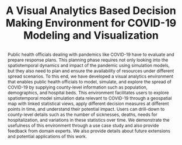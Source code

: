 ---
# this file is written in YAML http://docs.ansible.com/ansible/latest/YAMLSyntax.html
# all lines with a leading sharp are comments and will not be compiled
# longer blocks of text should start with a a leading > to escape all special characters

# URL handle for generated webpage
slug:       covidanalytics

#specifies layout to be used for page generation (do not modify)
layout:     publication

#publication title
title:      >
   A Visual Analytics Based Decision Making Environment for COVID-19 Modeling and Visualization
   
#include in selected publications on front page (optional, delete line if not applicable)
display:	selected

#list all publication authors in correct order (please check the spelling is identical to your personal page)
authors:
 - Shehzad Afzal
 - Sohaib Ghani
 - Hank Jenkins-Smith
 - David Ebert
 - Markus Hadwiger
 - Ibrahim Hoteit

#insert publication venue (displayed on publication page)
venue:      >
   IEEE Visualization 2020 Short Papers, to appear
   
#insert short venue (displayed in box in publication list)
shortvenue: >
   IEEE Visualization 2020 Short Papers

#specify publication year
year:       2020

#insert abstract of publication
abstract:   >
   Public health officials dealing with pandemics like COVID-19 have to evaluate and prepare response plans. This planning phase requires not only looking into the spatiotemporal dynamics and impact of the pandemic using simulation models, but they also need to plan and ensure the availability of resources under different spread scenarios. To this end, we have developed a visual analytics environment that enables public health officials to model, simulate, and explore the spread of COVID-19 by supplying county-level information such as population, demographics, and hospital beds. This environment facilitates users to explore spatiotemporal model simulation data relevant to COVID-19 through a geospatial map with linked statistical views, apply different decision measures at different points in time, and understand their potential impact. Users can drill-down to county-level details such as the number of sicknesses, deaths, needs for hospitalization, and variations in these statistics over time. We demonstrate the usefulness of this environment through a use case study and also provide feedback from domain experts. We also provide details about future extensions and potential applications of this work.

#link to hi-res teaser image of publication (please make sure the image is wide, e.g. aspect ratio between 4:2 and 4:1)
teaser:     './publications/2020_afzal_covidanalytics.jpg'
   
#link to smaller thumbnail image of publication (please make sure the aspect ratio is 3:2, suggested size is 150x100px)
thumbnail:  './publications/2020_afzal_thumbnail.png'

#link to publication video (optional): you can either upload the video to our website (insert local link) or host it on youtube or vimeo (in this case insert the youtube/vimeo link)
#video:      './publications/2020_afzal_covidanalytics.mp4'

#link to publication pdf (optional)
pdf:        './publications/2020_afzal_covidanalytics.pdf'

#insert citation. please format citation by inserting <br> at line breaks, &nbsp;&nbsp; will insert a tab character to prettify the citation
citation:   >
  @inproceedings{Afzal2020CovidAnalytics,<br>
   &nbsp;&nbsp;title = {A Visual Analytics Based Decision Making Environment for COVID-19 Modeling and Visualization},<br>
   &nbsp;&nbsp;author = {Afzal, Shehzad and Ghani, Sohaib and Jenkins-Smith, Hank and Ebert, David and Hadwiger, Markus and Hoteit, Ibrahim},<br>
   &nbsp;&nbsp;booktitle = {IEEE Visualization 2020 Short Papers},<br>
   &nbsp;&nbsp;year = {2020}<br>
   &nbsp;&nbsp;pages = {to appear}<br>
  }

#insert links to additional material for the publication (optional)
#links need a title, a URL and a type (this defines the link icon) which can be one of the following values: code, archive, files, slides or text (this is the default icon)
links: 
# - title: ExampleSlides
#  type:  slides
#   url:   './publications/presentation.pptx'
   
 #don't forget the leading and trailing --- in a YAML file
---